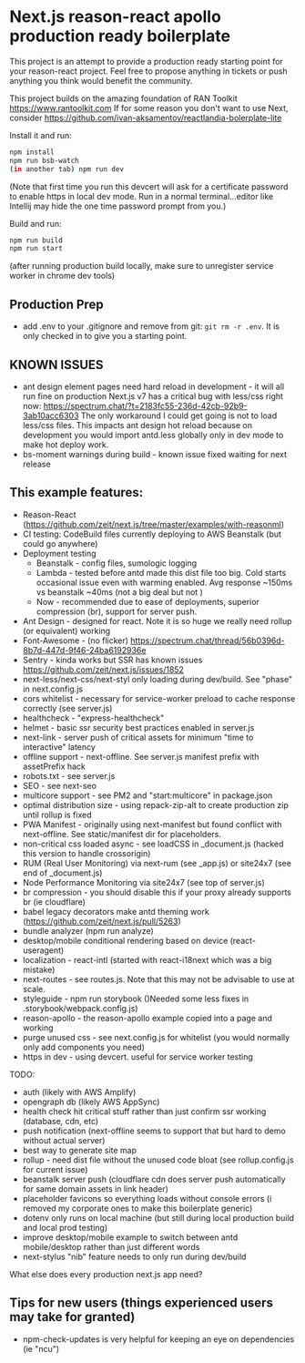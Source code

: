 # Next.js reason-react apollo production ready boilerplate 

This project is an attempt to provide a production ready starting point for your reason-react project.
Feel free to propose anything in tickets or push anything you think would benefit the community.

This project builds on the amazing foundation of RAN Toolkit https://www.rantoolkit.com
If for some reason you don't want to use Next, consider https://github.com/ivan-aksamentov/reactlandia-bolerplate-lite

Install it and run:

```bash
npm install
npm run bsb-watch
(in another tab) npm run dev
```
(Note that first time you run this devcert will ask for a certificate password to enable https in local dev mode.
Run in a normal terminal...editor like Intellij may hide the one time password prompt from you.)

Build and run:

```bash
npm run build
npm run start
```
(after running production build locally, make sure to unregister service worker in chrome dev tools)

## Production Prep
* add .env to your .gitignore and remove from git: `git rm -r .env`.  It is only checked in to give you a starting point.

## KNOWN ISSUES
* ant design element pages need hard reload in development - it will all run fine on production
Next.js v7 has a critical bug with less/css right now: https://spectrum.chat/?t=2183fc55-236d-42cb-92b9-3ab10acc6303
The only workaround I could get going is not to load less/css files.  This impacts ant design hot reload because 
on development you would import antd.less globally only in dev mode to make hot deploy work.
* bs-moment warnings during build - known issue fixed waiting for next release

## This example features:

* Reason-React (https://github.com/zeit/next.js/tree/master/examples/with-reasonml)
* CI testing: CodeBuild files currently deploying to AWS Beanstalk (but could go anywhere)
* Deployment testing
  * Beanstalk - config files, sumologic logging 
  * Lambda - tested before antd made this dist file too big. Cold starts occasional issue even with warming enabled.
    Avg response ~150ms vs beanstalk ~40ms (not a big deal but not )
  * Now - recommended due to ease of deployments, superior compression (br), support for server push.
* Ant Design - designed for react.  Note it is so huge we really need rollup (or equivalent) working
* Font-Awesome - (no flicker) https://spectrum.chat/thread/56b0396d-8b7d-447d-9f46-24ba6192936e
* Sentry - kinda works but SSR has known issues https://github.com/zeit/next.js/issues/1852 
* next-less/next-css/next-styl only loading during dev/build.  See "phase" in next.config.js
* cors whitelist - necessary for service-worker preload to cache response correctly (see server.js)
* healthcheck - "express-healthcheck" 
* helmet - basic ssr security best practices enabled in server.js
* next-link - server push of critical assets for minimum "time to interactive" latency 
* offline support - next-offline. See server.js manifest prefix with assetPrefix hack 
* robots.txt - see server.js
* SEO - see next-seo
* multicore support - see PM2 and "start:multicore" in package.json
* optimal distribution size - using repack-zip-alt to create production zip until rollup is fixed 
* PWA Manifest - originally using next-manifest but found conflict with next-offline.  See static/manifest dir for placeholders.
* non-critical css loaded async - see loadCSS in _document.js (hacked this version to handle crossorigin)
* RUM (Real User Monitoring) via next-rum (see _app.js) or site24x7 (see end of _document.js) 
* Node Performance Monitoring via site24x7 (see top of server.js)
* br compression - you should disable this if your proxy already supports br (ie cloudflare)
* babel legacy decorators make antd theming work (https://github.com/zeit/next.js/pull/5263)
* bundle analyzer (npm run analyze)
* desktop/mobile conditional rendering based on device (react-useragent)
* localization - react-intl (started with react-i18next which was a big mistake)
* next-routes - see routes.js.  Note that this may not be advisable to use at scale.
* styleguide - npm run storybook  ()Needed some less fixes in .storybook/webpack.config.js)
* reason-apollo - the reason-apollo example copied into a page and working
* purge unused css - see next.config.js for whitelist (you would normally only add components you need)
* https in dev - using devcert.  useful for service worker testing

TODO: 
* auth (likely with AWS Amplify)
* opengraph db (likely AWS AppSync)
* health check hit critical stuff rather than just confirm ssr working (database, cdn, etc)
* push notification (next-offline seems to support that but hard to demo without actual server)
* best way to generate site map
* rollup - need dist file without the unused code bloat (see rollup.config.js for current issue)
* beanstalk server push (cloudflare cdn does server push automatically for same domain assets in link header)
* placeholder favicons so everything loads without console errors (i removed my corporate ones to make this boilerplate generic)
* dotenv only runs on local machine (but still during local production build and local prod testing)
* improve desktop/mobile example to switch between antd mobile/desktop rather than just different words
* next-stylus "nib" feature needs to only run during dev/build


What else does every production next.js app need?


## Tips for new users (things experienced users may take for granted)
- npm-check-updates is very helpful for keeping an eye on dependencies (ie "ncu")
